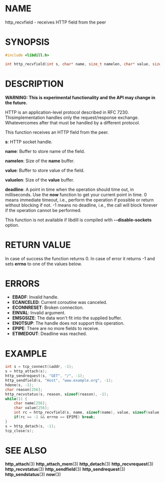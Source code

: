 # NAME

http_recvfield - receives HTTP field from the peer

# SYNOPSIS

```c
#include <libdill.h>

int http_recvfield(int s, char* name, size_t namelen, char* value, size_t valuelen, int64_t deadline);
```

# DESCRIPTION

**WARNING: This is experimental functionality and the API may change in the future.**

HTTP is an application-level protocol described in RFC 7230. Thisimplementation handles only the request/response exchange. Whatevercomes after that must be handled by a different protocol.

This function receives an HTTP field from the peer.

**s**: HTTP socket handle.

**name**: Buffer to store name of the field.

**namelen**: Size of the **name** buffer.

**value**: Buffer to store value of the field.

**valuelen**: Size of the **value** buffer.

**deadline**: A point in time when the operation should time out, in milliseconds. Use the **now** function to get your current point in time. 0 means immediate timeout, i.e., perform the operation if possible or return without blocking if not. -1 means no deadline, i.e., the call will block forever if the operation cannot be performed.

This function is not available if libdill is compiled with **--disable-sockets** option.

# RETURN VALUE

In case of success the function returns 0. In case of error it returns -1 and sets **errno** to one of the values below.

# ERRORS

* **EBADF**: Invalid handle.
* **ECANCELED**: Current coroutine was canceled.
* **ECONNRESET**: Broken connection.
* **EINVAL**: Invalid argument.
* **EMSGSIZE**: The data won't fit into the supplied buffer.
* **ENOTSUP**: The handle does not support this operation.
* **EPIPE**: There are no more fields to receive.
* **ETIMEDOUT**: Deadline was reached.

# EXAMPLE

```c
int s = tcp_connect(&addr, -1);
s = http_attach(s);
http_sendrequest(s, "GET", "/", -1);
http_sendfield(s, "Host", "www.example.org", -1);
hdone(s, -1);
char reason[256];
http_recvstatus(s, reason, sizeof(reason), -1);
while(1) {
    char name[256];
    char value[256];
    int rc = http_recvfield(s, name, sizeof(name), value, sizeof(value), -1);
    if(rc == -1 && errno == EPIPE) break;
}
s = http_detach(s, -1);
tcp_close(s);
```

# SEE ALSO

**http_attach**(3) **http_attach_mem**(3) **http_detach**(3) **http_recvrequest**(3) **http_recvstatus**(3) **http_sendfield**(3) **http_sendrequest**(3) **http_sendstatus**(3) **now**(3) 

